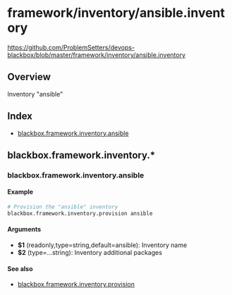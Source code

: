 # framework/inventory/ansible.inventory

https://github.com/ProblemSetters/devops-blackbox/blob/master/framework/inventory/ansible.inventory

## Overview

Inventory "ansible"

## Index

* [blackbox.framework.inventory.ansible](#blackboxframeworkinventoryansible)

## blackbox.framework.inventory.*

### blackbox.framework.inventory.ansible

#### Example

```bash
# Provision the "ansible" inventory
blackbox.framework.inventory.provision ansible
```

#### Arguments

* **$1** (readonly,type=string,default=ansible): Inventory name
* **$2** (type=...string): Inventory additional packages

#### See also

* [blackbox.framework.inventory.provision](#blackboxframeworkinventoryprovision)

